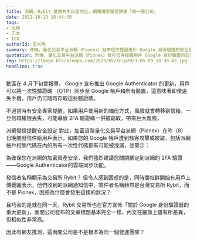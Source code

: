 ```yaml
---
title: 派網、Rybit 遭爆共用出金地址，網瘋傳客服信猜是「同一間公司」
date: 2022-10-13 16:44:50
tags:
- 比特 
- 乙太
- ICO
authorId: 王大明
summary: 昨晚，量化交易平台派網（Pionex）發布信件提醒用戶 Google 身份驗證的安全風險，但被眼尖的網友發現，寄信者竟然是另一家交易所 Rybit，讓用戶大感困惑；且上週才有網友爆料兩家平台共用同個出金地址。
quotation: 昨晚，量化交易平台派網（Pionex）發布信件提醒用戶 Google 身份驗證的安全風險，但被眼尖的網友發現，寄信者竟然是另一家交易所 Rybit，讓用戶大感困惑；且上週才有網友爆料兩家平台共用同個出金地址。
img: https://image.blocktempo.com/2023/05/Xnip2023-05-09_10-30-43.jpg
headline: true
---
```

動區在 4 月下旬曾報導， Google 宣布推出 Google Authenticator 的更新，用戶可以將一次性驗證碼 （OTP）同步至 Google 帳戶和所有裝置，這意味著即使遺失手機，用戶仍可隨時存取這些驗證碼。

不過當時有安全專家提醒，如果用戶使用新的備份方式，風險就會轉移到信箱，一旦信箱權限丟失，可能導致 2FA 驗證碼一併被竊取，帶來巨大風險。

派網發信提醒安全設定
對此，加密貨幣量化交易平台派網（Pionex）在昨（8）日晚間發信件給用戶表示，如果您的 Google 帳戶遭到駭客攻擊或被盜，包括派網帳戶相關代碼在內的所有一次性代碼都有可能被洩漏，並警示：

為確保您在派網的加密資產安全，我們強烈建議您關閉綁定到派網的 2FA 驗證——Google Authenticator的雲端同步功能。

發信者名稱顯示為交易所 Rybit？
但令人感到困惑的是，同時間社群開始有用戶上傳截圖表示，他們收到的派網通知信中，寄件者名稱赫然是台灣交易所 Rybit，而不是 Pionex，困惑為什麼會發生這樣的狀況？

且巧合的是就在同一天，Rybit 交易所也在官方宣佈「關於 Google 身份驗證器的重大更新」，兩間公司發布的文章標題基本完全一樣，內文在細節上雖有所差異，但相似性非常高。

因此有網友推測，這兩間公司是不是根本為同一個營運團隊？